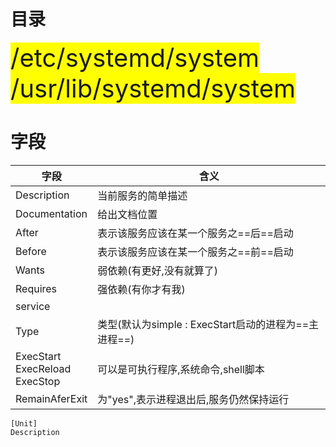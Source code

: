 # 目录
<span style="background-color:yellow;font-size:40px">/etc/systemd/system</span>
<span style="background-color:yellow;font-size:40px">/usr/lib/systemd/system</span>
# 字段

| 字段                                      | 含义                                     |
| --------------------------------------- | -------------------------------------- |
| Description                             | 当前服务的简单描述                              |
| Documentation                           | 给出文档位置                                 |
| After                                   | 表示该服务应该在某一个服务之==后==启动                  |
| Before                                  | 表示该服务应该在某一个服务之==前==启动                  |
| Wants                                   | 弱依赖(有更好,没有就算了)                         |
| Requires                                | 强依赖(有你才有我)                             |
| service                                 |                                        |
| Type                                    | 类型(默认为simple : ExecStart启动的进程为==主进程==) |
| ExecStart<br>ExecReload<br>ExecStop<br> | 可以是可执行程序,系统命令,shell脚本                  |
| RemainAferExit                          | 为"yes",表示进程退出后,服务仍然保持运行                |

```shell
[Unit]
Description
```